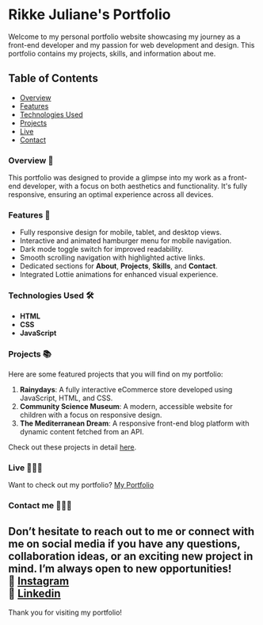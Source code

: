 # Rikke Juliane's Portfolio  
Welcome to my personal portfolio website showcasing my journey as a front-end developer and my passion for web development and design. This portfolio contains my projects, skills, and information about me.

## Table of Contents  
- [Overview](#overview-)
- [Features](#features-)
- [Technologies Used](#technologies-used-)
- [Projects](#projects-)
- [Live](#live-)
- [Contact](#contact-)

### Overview 🔭  
This portfolio was designed to provide a glimpse into my work as a front-end developer, with a focus on both aesthetics and functionality. It's fully responsive, ensuring an optimal experience across all devices.

### Features 🔮  
- Fully responsive design for mobile, tablet, and desktop views.
- Interactive and animated hamburger menu for mobile navigation.
- Dark mode toggle switch for improved readability.
- Smooth scrolling navigation with highlighted active links.
- Dedicated sections for **About**, **Projects**, **Skills**, and **Contact**.
- Integrated Lottie animations for enhanced visual experience.
  
### Technologies Used  🛠️   
- **HTML**
- **CSS**
- **JavaScript**

  
### Projects 📚
Here are some featured projects that you will find on my portfolio:
1. **Rainydays**: A fully interactive eCommerce store developed using JavaScript, HTML, and CSS.
2. **Community Science Museum**: A modern, accessible website for children with a focus on responsive design.
3. **The Mediterranean Dream**: A responsive front-end blog platform with dynamic content fetched from an API.

Check out these projects in detail [here](https://rikkejuliane.netlify.app/portfolio.html#projects).

### Live 👩🏽‍💻  
Want to check out my portfolio? 
[My Portfolio](https://rikkejuliane.netlify.app/)


### Contact me 🙋🏽‍♀️  
Don’t hesitate to reach out to me or connect with me on social media if you have any questions, collaboration ideas, or an exciting new project in mind. I’m always open to new opportunities!   
🩷 [Instagram](https://www.instagram.com/rikkejuliane/)  
💙 [Linkedin](https://www.linkedin.com/in/rikkejuliane/)  
---

Thank you for visiting my portfolio!
